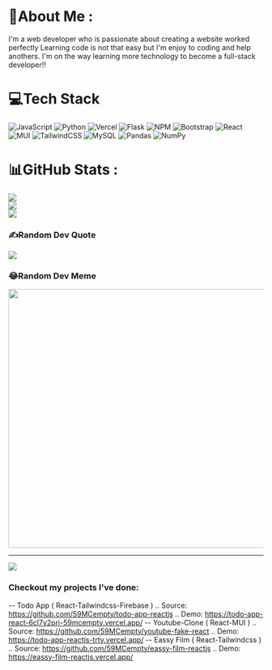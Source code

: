 # 💫About Me :
I'm a web developer who is passionate about creating a website worked perfectly Learning code is not that easy but I'm enjoy to coding and help anothers. I'm on the way learning more technology to become a full-stack developer!!

# 💻Tech Stack
![JavaScript](https://img.shields.io/badge/javascript-%23323330.svg?style=for-the-badge&logo=javascript&logoColor=%23F7DF1E) ![Python](https://img.shields.io/badge/python-3670A0?style=for-the-badge&logo=python&logoColor=ffdd54) ![Vercel](https://img.shields.io/badge/vercel-%23000000.svg?style=for-the-badge&logo=vercel&logoColor=white) ![Flask](https://img.shields.io/badge/flask-%23000.svg?style=for-the-badge&logo=flask&logoColor=white) ![NPM](https://img.shields.io/badge/NPM-%23000000.svg?style=for-the-badge&logo=npm&logoColor=white) ![Bootstrap](https://img.shields.io/badge/bootstrap-%23563D7C.svg?style=for-the-badge&logo=bootstrap&logoColor=white) ![React](https://img.shields.io/badge/react-%2320232a.svg?style=for-the-badge&logo=react&logoColor=%2361DAFB) ![MUI](https://img.shields.io/badge/MUI-%230081CB.svg?style=for-the-badge&logo=material-ui&logoColor=white) ![TailwindCSS](https://img.shields.io/badge/tailwindcss-%2338B2AC.svg?style=for-the-badge&logo=tailwind-css&logoColor=white) ![MySQL](https://img.shields.io/badge/mysql-%2300f.svg?style=for-the-badge&logo=mysql&logoColor=white) ![Pandas](https://img.shields.io/badge/pandas-%23150458.svg?style=for-the-badge&logo=pandas&logoColor=white) ![NumPy](https://img.shields.io/badge/numpy-%23013243.svg?style=for-the-badge&logo=numpy&logoColor=white)
# 📊GitHub Stats :
![](https://github-readme-stats.vercel.app/api?username=59MCempty&theme=radical&hide_border=true&include_all_commits=true&count_private=true)<br/>
![](https://github-readme-streak-stats.herokuapp.com/?user=59MCempty&theme=radical&hide_border=true)<br/>
![](https://github-readme-stats.vercel.app/api/top-langs/?username=59MCempty&theme=radical&hide_border=true&include_all_commits=true&count_private=true&layout=compact)

### ✍️Random Dev Quote
![](https://quotes-github-readme.vercel.app/api?type=horizontal&theme=merko)

### 😂Random Dev Meme
<img src="https://random-memer.herokuapp.com/" width="512px"/>

---
[![](https://visitcount.itsvg.in/api?id=59MCempty&icon=0&color=2)](https://visitcount.itsvg.in)

### Checkout my projects I've done:
-- Todo App ( React-Tailwindcss-Firebase )
.. Source: https://github.com/59MCempty/todo-app-reactjs
.. Demo: https://todo-app-react-6cl7y2pri-59mcempty.vercel.app/
-- Youtube-Clone ( React-MUI )
.. Source: https://github.com/59MCempty/youtube-fake-react
.. Demo: https://todo-app-reactjs-trty.vercel.app/
-- Eassy Film ( React-Tailwindcss )
.. Source: https://github.com/59MCempty/eassy-film-reactjs
.. Demo: https://eassy-film-reactjs.vercel.app/
